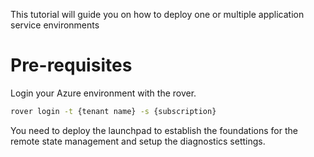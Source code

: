 This tutorial will guide you on how to deploy one or multiple application service environments

# Pre-requisites

Login your Azure environment with the rover.

```bash
rover login -t {tenant name} -s {subscription}
```

You need to deploy the launchpad to establish the foundations for the remote state management and setup the diagnostics settings.

